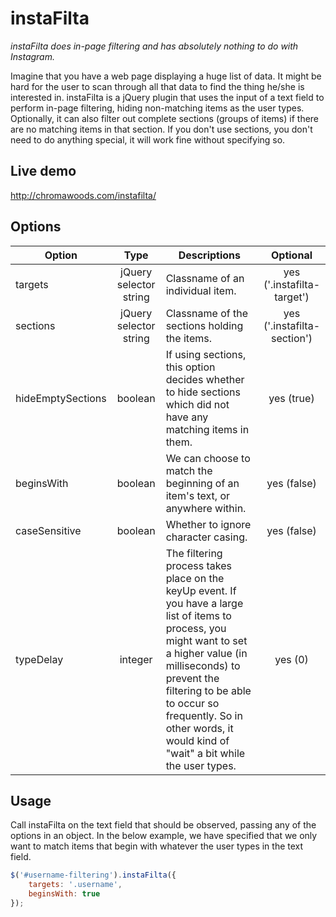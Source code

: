 instaFilta
==========

*instaFilta does in-page filtering and has absolutely nothing to do with Instagram.*

Imagine that you have a web page displaying a huge list of data. It might be hard for the user to scan through all that data to find the thing he/she is interested in. instaFilta is a jQuery plugin that uses the input of a text field to perform in-page filtering, hiding non-matching items as the user types. Optionally, it can also filter out complete sections (groups of items) if there are no matching items in that section. If you don't use sections, you don't need to do anything special, it will work fine without specifying so.

Live demo
---------
http://chromawoods.com/instafilta/

Options
-------

| Option | Type | Descriptions | Optional |
|---|:-:|---|:-:|
| targets | jQuery selector string | Classname of an individual item. | yes ('.instafilta-target') |
| sections | jQuery selector string | Classname of the sections holding the items. | yes ('.instafilta-section') |
| hideEmptySections | boolean | If using sections, this option decides whether to hide sections which did not have any matching items in them. | yes (true) |
| beginsWith | boolean | We can choose to match the beginning of an item's text, or anywhere within. | yes (false) |
| caseSensitive | boolean | Whether to ignore character casing. | yes (false) |
| typeDelay | integer | The filtering process takes place on the keyUp event. If you have a large list of items to process, you might want to set a higher value (in milliseconds) to prevent the filtering to be able to occur so frequently. So in other words, it would kind of "wait" a bit while the user types. | yes (0) |

Usage
-----
Call instaFilta on the text field that should be observed, passing any of the options in an object. In the below example, we have specified that we only want to match items that begin with whatever the user types in the text field.

```javascript
$('#username-filtering').instaFilta({
    targets: '.username',
    beginsWith: true
});